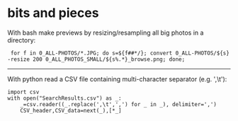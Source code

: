 # bits and pieces

With bash make previews by resizing/resampling all big photos in a directory:

     for f in 0_ALL-PHOTOS/*.JPG; do s=${f##*/}; convert 0_ALL-PHOTOS/${s} -resize 200 0_ALL_PHOTOS_SMALL/${s%.*}_browse.png; done;

-------------
With python read a CSV file containing multi-character separator (e.g. ',\t'):
```
import csv
with open("SearchResults.csv") as _:
    _=csv.reader((_.replace(',\t',',') for _ in _), delimiter=',')
    CSV_header,CSV_data=next(_),[*_]
```
